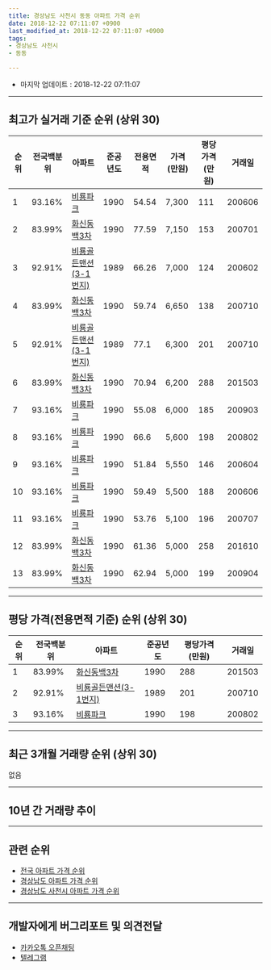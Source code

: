 ```yaml
---
title: 경상남도 사천시 동동 아파트 가격 순위
date: 2018-12-22 07:11:07 +0900
last_modified_at: 2018-12-22 07:11:07 +0900
tags:
- 경상남도 사천시
- 동동

---
```


* 마지막 업데이트 : 2018-12-22 07:11:07

---

## 최고가 실거래 기준 순위 (상위 30)


|순위|전국백분위|아파트|준공년도|전용면적|가격(만원)|평당가격(만원)|거래일|
|---|---|---|---|---|---|---|---|
|1|93.16%|[비룡파크](https://search.naver.com/search.naver?query=%EA%B2%BD%EC%83%81%EB%82%A8%EB%8F%84+%EC%82%AC%EC%B2%9C%EC%8B%9C+%EB%8F%99%EB%8F%99+%EB%B9%84%EB%A3%A1%ED%8C%8C%ED%81%AC)|1990|54.54|7,300|111|200606|
|2|83.99%|[화신동백3차](https://search.naver.com/search.naver?query=%EA%B2%BD%EC%83%81%EB%82%A8%EB%8F%84+%EC%82%AC%EC%B2%9C%EC%8B%9C+%EB%8F%99%EB%8F%99+%ED%99%94%EC%8B%A0%EB%8F%99%EB%B0%B13%EC%B0%A8)|1990|77.59|7,150|153|200701|
|3|92.91%|[비룡골든맨션(3-1번지)](https://search.naver.com/search.naver?query=%EA%B2%BD%EC%83%81%EB%82%A8%EB%8F%84+%EC%82%AC%EC%B2%9C%EC%8B%9C+%EB%8F%99%EB%8F%99+%EB%B9%84%EB%A3%A1%EA%B3%A8%EB%93%A0%EB%A7%A8%EC%85%98%283-1%EB%B2%88%EC%A7%80%29)|1989|66.26|7,000|124|200602|
|4|83.99%|[화신동백3차](https://search.naver.com/search.naver?query=%EA%B2%BD%EC%83%81%EB%82%A8%EB%8F%84+%EC%82%AC%EC%B2%9C%EC%8B%9C+%EB%8F%99%EB%8F%99+%ED%99%94%EC%8B%A0%EB%8F%99%EB%B0%B13%EC%B0%A8)|1990|59.74|6,650|138|200710|
|5|92.91%|[비룡골든맨션(3-1번지)](https://search.naver.com/search.naver?query=%EA%B2%BD%EC%83%81%EB%82%A8%EB%8F%84+%EC%82%AC%EC%B2%9C%EC%8B%9C+%EB%8F%99%EB%8F%99+%EB%B9%84%EB%A3%A1%EA%B3%A8%EB%93%A0%EB%A7%A8%EC%85%98%283-1%EB%B2%88%EC%A7%80%29)|1989|77.1|6,300|201|200710|
|6|83.99%|[화신동백3차](https://search.naver.com/search.naver?query=%EA%B2%BD%EC%83%81%EB%82%A8%EB%8F%84+%EC%82%AC%EC%B2%9C%EC%8B%9C+%EB%8F%99%EB%8F%99+%ED%99%94%EC%8B%A0%EB%8F%99%EB%B0%B13%EC%B0%A8)|1990|70.94|6,200|288|201503|
|7|93.16%|[비룡파크](https://search.naver.com/search.naver?query=%EA%B2%BD%EC%83%81%EB%82%A8%EB%8F%84+%EC%82%AC%EC%B2%9C%EC%8B%9C+%EB%8F%99%EB%8F%99+%EB%B9%84%EB%A3%A1%ED%8C%8C%ED%81%AC)|1990|55.08|6,000|185|200903|
|8|93.16%|[비룡파크](https://search.naver.com/search.naver?query=%EA%B2%BD%EC%83%81%EB%82%A8%EB%8F%84+%EC%82%AC%EC%B2%9C%EC%8B%9C+%EB%8F%99%EB%8F%99+%EB%B9%84%EB%A3%A1%ED%8C%8C%ED%81%AC)|1990|66.6|5,600|198|200802|
|9|93.16%|[비룡파크](https://search.naver.com/search.naver?query=%EA%B2%BD%EC%83%81%EB%82%A8%EB%8F%84+%EC%82%AC%EC%B2%9C%EC%8B%9C+%EB%8F%99%EB%8F%99+%EB%B9%84%EB%A3%A1%ED%8C%8C%ED%81%AC)|1990|51.84|5,550|146|200604|
|10|93.16%|[비룡파크](https://search.naver.com/search.naver?query=%EA%B2%BD%EC%83%81%EB%82%A8%EB%8F%84+%EC%82%AC%EC%B2%9C%EC%8B%9C+%EB%8F%99%EB%8F%99+%EB%B9%84%EB%A3%A1%ED%8C%8C%ED%81%AC)|1990|59.49|5,500|188|200606|
|11|93.16%|[비룡파크](https://search.naver.com/search.naver?query=%EA%B2%BD%EC%83%81%EB%82%A8%EB%8F%84+%EC%82%AC%EC%B2%9C%EC%8B%9C+%EB%8F%99%EB%8F%99+%EB%B9%84%EB%A3%A1%ED%8C%8C%ED%81%AC)|1990|53.76|5,100|196|200707|
|12|83.99%|[화신동백3차](https://search.naver.com/search.naver?query=%EA%B2%BD%EC%83%81%EB%82%A8%EB%8F%84+%EC%82%AC%EC%B2%9C%EC%8B%9C+%EB%8F%99%EB%8F%99+%ED%99%94%EC%8B%A0%EB%8F%99%EB%B0%B13%EC%B0%A8)|1990|61.36|5,000|258|201610|
|13|83.99%|[화신동백3차](https://search.naver.com/search.naver?query=%EA%B2%BD%EC%83%81%EB%82%A8%EB%8F%84+%EC%82%AC%EC%B2%9C%EC%8B%9C+%EB%8F%99%EB%8F%99+%ED%99%94%EC%8B%A0%EB%8F%99%EB%B0%B13%EC%B0%A8)|1990|62.94|5,000|199|200904|


---

## 평당 가격(전용면적 기준) 순위 (상위 30)


|순위|전국백분위|아파트|준공년도|평당가격(만원)|거래일|
|---|---|---|---|---|---|
|1|83.99%|[화신동백3차](https://search.naver.com/search.naver?query=%EA%B2%BD%EC%83%81%EB%82%A8%EB%8F%84+%EC%82%AC%EC%B2%9C%EC%8B%9C+%EB%8F%99%EB%8F%99+%ED%99%94%EC%8B%A0%EB%8F%99%EB%B0%B13%EC%B0%A8)|1990|288|201503|
|2|92.91%|[비룡골든맨션(3-1번지)](https://search.naver.com/search.naver?query=%EA%B2%BD%EC%83%81%EB%82%A8%EB%8F%84+%EC%82%AC%EC%B2%9C%EC%8B%9C+%EB%8F%99%EB%8F%99+%EB%B9%84%EB%A3%A1%EA%B3%A8%EB%93%A0%EB%A7%A8%EC%85%98%283-1%EB%B2%88%EC%A7%80%29)|1989|201|200710|
|3|93.16%|[비룡파크](https://search.naver.com/search.naver?query=%EA%B2%BD%EC%83%81%EB%82%A8%EB%8F%84+%EC%82%AC%EC%B2%9C%EC%8B%9C+%EB%8F%99%EB%8F%99+%EB%B9%84%EB%A3%A1%ED%8C%8C%ED%81%AC)|1990|198|200802|


---

## 최근 3개월 거래량 순위 (상위 30)

없음

---

## 10년 간 거래량 추이


<div style="width:100%;">
    <canvas id="deal_progress" height="250"></canvas>
</div>

<script>
new Chart(document.getElementById("deal_progress"), {
    type: 'line',
    data: {
        labels: ['200812','200901','200902','200903','200904','200905','200906','200907','200908','200909','200910','200911','200912','201001','201002','201003','201004','201005','201006','201007','201008','201009','201010','201011','201012','201101','201102','201103','201104','201105','201106','201107','201108','201109','201110','201111','201112','201201','201202','201203','201204','201205','201206','201207','201208','201209','201210','201211','201212','201301','201302','201303','201304','201305','201306','201307','201308','201309','201310','201311','201312','201401','201402','201403','201404','201405','201406','201407','201408','201409','201410','201411','201412','201501','201502','201503','201504','201505','201506','201507','201508','201509','201510','201511','201512','201601','201602','201603','201604','201605','201606','201607','201608','201609','201610','201611','201612','201701','201702','201703','201704','201705','201706','201707','201708','201709','201710','201711','201712','201801','201802','201803','201804','201805','201806','201807','201808','201809','201810','201811','201812'],
        datasets: [{
            label: '실거래 수',
            pointRadius: 1,
            data: [1, 1, 0, 1, 1, 0, 1, 0, 0, 0, 2, 0, 1, 0, 0, 2, 0, 0, 0, 0, 0, 1, 0, 0, 0, 0, 0, 3, 0, 0, 0, 1, 0, 0, 0, 1, 0, 0, 1, 0, 1, 2, 1, 1, 1, 0, 2, 0, 1, 0, 0, 1, 1, 0, 0, 0, 1, 1, 0, 1, 0, 1, 0, 0, 0, 0, 0, 0, 0, 0, 0, 2, 0, 0, 0, 1, 1, 1, 1, 1, 1, 0, 0, 1, 0, 0, 0, 2, 0, 1, 2, 0, 0, 1, 1, 2, 1, 0, 1, 1, 0, 0, 0, 0, 0, 0, 0, 0, 1, 0, 0, 4, 1, 0, 1, 0, 0, 0, 0, 0, 0],
            borderColor: "rgba(255, 201, 14, 1)",
            backgroundColor: "rgba(255, 201, 14, 0.5)",
            fill: true,
        }]
    },
    options: {
        responsive: true,
        title: {
            display: true,
            text: '10년간 거래량 추이'
        },
        tooltips: {
            mode: 'index',
            intersect: false,
        },
        hover: {
            mode: 'nearest',
            intersect: true
        },
        scales: {
            xAxes: [{
                display: true,
                scaleLabel: {
                    display: true,
                    labelString: '년/월'
                }
            }],
            yAxes: [{
                display: true,
                ticks: {
                    suggestedMin: 0,
                },
                scaleLabel: {
                    display: true,
                    labelString: '실거래 수'
                }
            }]
        }
    }
});

</script>


---

## 관련 순위

- [전국 아파트 가격 순위](https://inasie.github.io/apt-ranking/전국)
- [경상남도 아파트 가격 순위](https://inasie.github.io/apt-ranking/경상남도)
- [경상남도 사천시 아파트 가격 순위](https://inasie.github.io/apt-ranking/경상남도-사천시)


---

## 개발자에게 버그리포트 및 의견전달

- [카카오톡 오픈채팅](https://open.kakao.com/o/gLJUAP4)
- [텔레그램](https://t.me/inasie)

